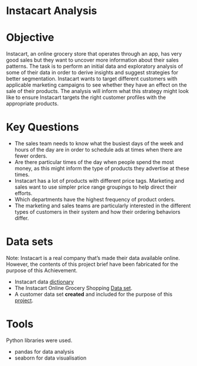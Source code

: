# Instacart Analysis

# Objective
Instacart, an online grocery store that operates through an app, has very good sales but they want to uncover more information about their sales patterns. The task is to perform an initial data and exploratory analysis of some of their data in order to derive insights and suggest strategies for better segmentation. Instacart wants to target different customers with applicable marketing campaigns to see whether they have an effect on the sale of their products. The analysis will inform what this strategy might look like to ensure Instacart targets the right customer profiles with the appropriate products.

# Key Questions
* The sales team needs to know what the busiest days of the week and hours of the day are in order to schedule ads at times when there are fewer orders.
* Are there particular times of the day when people spend the most money, as this might inform the type of products they advertise at
these times.
* Instacart has a lot of products with different price tags. Marketing and sales want to use simpler price range groupings to help direct their efforts.
* Which departments have the highest frequency of product orders.
* The marketing and sales teams are particularly interested in the different types of customers in their system and how their ordering behaviors differ.

# Data sets
Note: Instacart is a real company that’s made their data available online. However, the contents of this project brief have been fabricated for the purpose of this Achievement.
* Instacart data [dictionary](https://gist.github.com/jeremystan/c3b39d947d9b88b3ccff3147dbcf6c6b)
* The Instacart Online Grocery Shopping [Data set](https://www.kaggle.com/datasets/psparks/instacart-market-basket-analysis).
* A customer data set **created** and included for the purpose of this [project](https://s3.amazonaws.com/coach-courses-us/public/courses/data-immersion/A4/A4_Data_Assets/customers.zip).

# Tools
Python libraries were used. 
* pandas for data analysis
* seaborn for data visualisation
